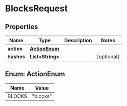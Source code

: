 

# BlocksRequest

## Properties

Name | Type | Description | Notes
------------ | ------------- | ------------- | -------------
**action** | [**ActionEnum**](#ActionEnum) |  | 
**hashes** | **List&lt;String&gt;** |  |  [optional]



## Enum: ActionEnum

Name | Value
---- | -----
BLOCKS | &quot;blocks&quot;



